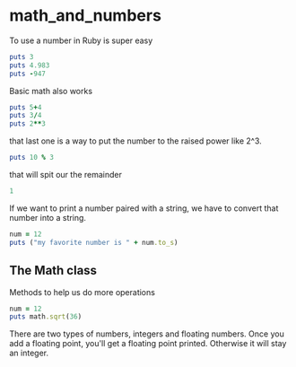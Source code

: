 # math_and_numbers

To use a number in Ruby is super easy

```ruby
puts 3
puts 4.983
puts -947
```

Basic math also works

```ruby
puts 5+4
puts 3/4
puts 2**3
```

that last one is a way to put the number to the raised power like 2^3.

```ruby
puts 10 % 3
```

that will spit our the remainder

```ruby
1
```

If we want to print a number paired with a string, we have to convert that number into a string.

```ruby
num = 12
puts ("my favorite number is " + num.to_s)
```

## The Math class

Methods to help us do more operations

```ruby
num = 12
puts math.sqrt(36)
```

There are two types of numbers, integers and floating numbers.
Once you add a floating point, you'll get a floating point printed. Otherwise it will stay an integer.
